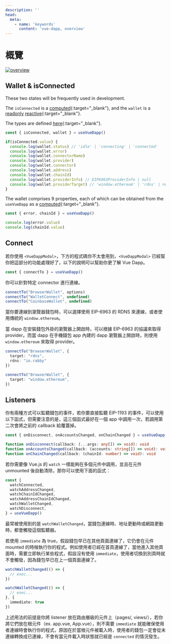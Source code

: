 ```yaml
---
description: ''
head:
  meta:
    - name: 'keywords'
      content: 'vue-dapp, overview'
---
```


# 概覽

<a href="/images/overview.png" target="_blank"><img src="/images/overview.png" alt="overview" /></a>


## Wallet & isConnected

These two states will be frequently used in development.

The `isConnected` is a [computed](https://vuejs.org/api/reactivity-core.html#computed){:target="_blank"}, and the `wallet` is a [readonly](https://vuejs.org/api/reactivity-core.html#readonly) [reactive](https://vuejs.org/api/reactivity-core.html#reactive){:target="_blank"}.

The types are defined [here](https://github.com/vu3th/vue-dapp/blob/main/packages/core/src/types/wallet.ts){:target="_blank"}.

```ts
const { isConnected, wallet } = useVueDapp()

if(isConnected.value) {
  console.log(wallet.status) // 'idle' | 'connecting' | 'connected'
  console.log(wallet.error)
  console.log(wallet.connectorName)
  console.log(wallet.provider)
  console.log(wallet.connector)
  console.log(wallet.address)
  console.log(wallet.chainId)
  console.log(wallet.providerInfo) // EIP6963ProviderInfo | null
  console.log(wallet.providerTarget) // 'window.ethereum' | 'rdns' | null
}
```

The wallet comprises 9 properties, each of which can be obtained from the `useVueDapp` as a [computed](https://vuejs.org/api/reactivity-core.html#computed){:target="_blank"}.

```ts
const { error, chainId } = useVueDapp()

console.log(error.value)
console.log(chainId.value)
```

## Connect

若你使用 `<VueDappModal>`，下方的程式碼你不太會用到，`<VueDappModal>` 已經幫你把這部分的功能處理好了，以下的說明可以幫助你更了解 Vue Dapp。

```ts
const { connectTo } = useVueDapp()
```

你可以針對特定 connector 進行連線。

```ts
connectTo("BrowserWallet", options)
connectTo("WalletConnect", undefined)
connectTo("CoinbaseWallet", undefined)
```

當你要連線到瀏覽器錢包時，可以選擇使用 EIP-6963 的 RDNS 來連線，或者使用傳統的 `window.ethereum`。

當 dapp 在安裝錢包外掛的瀏覽器上開啟時，可以根據 EIP-6963 的協議來取得 provider。而當 dapp 在手機錢包 app 內建的 dapp 瀏覽器上開啟時，則使用 `window.ethereum` 來取得 provider。

```ts
connectTo("BrowserWallet", {
  target: "rdns",
  rdns: "io.rabby"
})

connectTo("BrowserWallet", {
  target: "window.ethereum",
})
```


## Listeners

你有兩種方式可以監聽錢包的事件，若你要直接監聽 EIP-1193 的事件，可以使用以下函式，但需要注意的是，這三個函式最好在一個 app 中調用一次，若調用第二次會將之前的 callback 給覆蓋掉。

```ts
const { onDisconnect, onAccountsChanged, onChainChanged } = useVueDapp()

function onDisconnect(callback: (...args: any[]) => void): void
function onAccountsChanged(callback: (accounts: string[]) => void): void
function onChainChanged(callback: (chainId: number) => void): void
```

若你需要像 Vue.js 的 `watch` 一樣能夠在多個元件中調用，並且在元件 unmounted 後自動清除，那你可以使用下面的函式：

```ts
const { 
  watchConnected,
  watchAddressChanged,
  watchChainIdChanged,
  watchAddressChainIdChanged,
  watchWalletChanged,
  watchDisconnect,
} = useVueDapp()
```

最常被使用到的是 `watchWalletChanged`，當錢包連線時、地址更動時或網路更動時，都會觸發這個監聽器。

若使用 `immediate` 為 true，假設錢包早已在其他頁面連線了，它仍會在元件 mounted 的時候執行你的程式。例如使用者已經在首頁連線了，當他進入其他頁面時，需要立即執行某些程式，假設沒有使用 `immediate`，使用者切換到別頁時就不會觸發，因為錢包早已在上一個頁面連線了。

```ts
watchWalletChanged(() => {
  // exec...
})

watchWalletChanged(() => {
  // exec...
}, {
  immediate: true
})
```

上述用法的前提是你將 listener 放在路由層級的元件上（pages/, views/），若你將它們放在根元件（ex. app.vue, App.vue），則不需要 `immediate` 就能確保使用者連線時會執行你的程式，原因在於當根元件被載入時，使用者的錢包一定會從未連線轉換成已連線，不會有當元件載入時狀態就已經是 `connected` 的情況發生。
